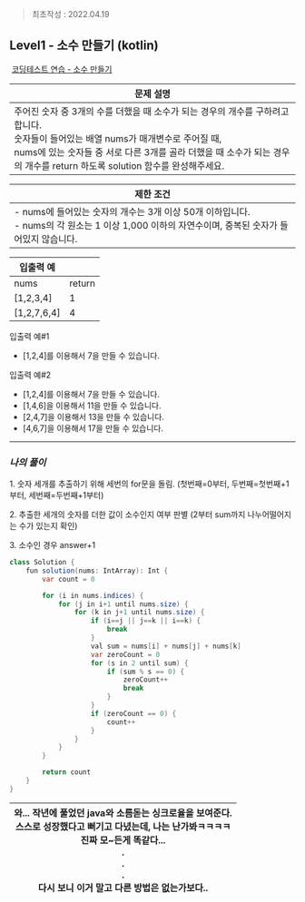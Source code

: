 > 최초작성 : 2022.04.19

## ******Level1 - 소수 만들기**** (kotlin)**

 [코딩테스트 연습 - 소수 만들기](https://programmers.co.kr/learn/courses/30/lessons/12977)

| **문제 설명** |
| --- |
| 주어진 숫자 중 3개의 수를 더했을 때 소수가 되는 경우의 개수를 구하려고 합니다.<br>숫자들이 들어있는 배열 nums가 매개변수로 주어질 때,<br>nums에 있는 숫자들 중 서로 다른 3개를 골라 더했을 때 소수가 되는 경우의 개수를 return 하도록 solution 함수를 완성해주세요. |

| **제한 조건** |
| --- |
|-   nums에 들어있는 숫자의 개수는 3개 이상 50개 이하입니다.<br>-   nums의 각 원소는 1 이상 1,000 이하의 자연수이며, 중복된 숫자가 들어있지 않습니다.|

| **​입출력 예**    |  |
| --- | --- |
| nums | return |
| \[1,2,3,4\] | 1 |
| \[1,2,7,6,4\] | 4 |


 입출력 예#1
 - \[1,2,4\]를 이용해서 7을 만들 수 있습니다.
 
 입출력 예#2
 - \[1,2,4\]를 이용해서 7을 만들 수 있습니다.
 - \[1,4,6\]을 이용해서 11을 만들 수 있습니다.
 - \[2,4,7\]을 이용해서 13을 만들 수 있습니다.
 - \[4,6,7\]을 이용해서 17을 만들 수 있습니다.

---

### _**나의 풀이**_

1\. 숫자 세개를 추출하기 위해 세번의 for문을 돌림. (첫번째=0부터, 두번째=첫번째+1부터, 세번째=두번째+1부터)

2\. 추출한 세개의 숫자를 더한 값이 소수인지 여부 판별 (2부터 sum까지 나누어떨어지는 수가 있는지 확인)

3\. 소수인 경우 answer+1

```java
class Solution {
    fun solution(nums: IntArray): Int {
        var count = 0

        for (i in nums.indices) {
            for (j in i+1 until nums.size) {
                for (k in j+1 until nums.size) {
                    if (i==j || j==k || i==k) {
                        break
                    }
                    val sum = nums[i] + nums[j] + nums[k]
                    var zeroCount = 0
                    for (s in 2 until sum) {
                        if (sum % s == 0) {
                            zeroCount++
                            break
                        }
                    }
                    if (zeroCount == 0) {
                        count++
                    }
                }
            }
        }

        return count
    }
}
```
<center>

| 와... 작년에 풀었던 java와 소름돋는 싱크로율을 보여준다.<br>스스로 성장했다고 뻐기고 다녔는데, 나는 난가봐ㅋㅋㅋㅋ<br>진짜 모~든게 똑같다...<br>.<br>.<br>.<br>다시 보니 이거 말고 다른 방법은 없는가보다.. |
| :---: |

</center>